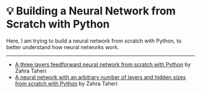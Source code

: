# :bulb: Building a Neural Network from Scratch with Python

Here, I am trying to build a neural network from scratch with Python, to better understand how neural networks work.

---

- [A three layers feedforward neural network from scratch with Python](https://github.com/zahta/path2dl/blob/master/Building_Neural_Network_Scratch_Python/3_layers_FNN.ipynb) by Zahra Taheri
- [A neural network with an arbitrary number of layers and hidden sizes from scratch with Python](https://github.com/zahta/path2dl/blob/master/Building_Neural_Network_Scratch_Python/Arbitrary_layers_FNN.ipynb) by Zahra Taheri
